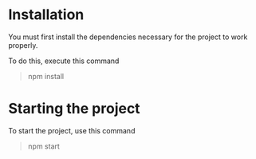 # Installation

You must first install the dependencies necessary for the project to work properly.

To do this, execute this command 

> npm install

# Starting the project

To start the project, use this command

> npm start
